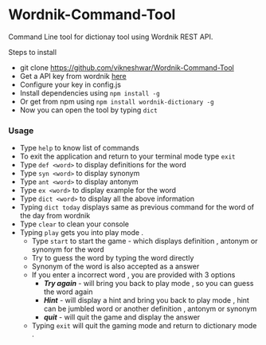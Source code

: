 # Wordnik-Command-Tool
Command Line tool for dictionay tool using Wordnik REST API.

Steps to install 

 * git clone https://github.com/vikneshwar/Wordnik-Command-Tool
 * Get a API key from wordnik [here](http://developer.wordnik.com/)
 * Configure your key in config.js 
 * Install dependencies using ```npm install -g```
 * Or get from npm using ```npm install wordnik-dictionary -g```
 * Now you can open the tool by typing ```dict```
 
### Usage

* Type ```help``` to know list of commands 
* To exit the application and return to your terminal mode type ```exit```
* Type ```def <word>``` to display definitions for the word
* Type ```syn <word>``` to display synonym
* Type ```ant <word>``` to display antonym
* Type ```ex <word>``` to display example for the word
* Type ```dict <word>``` to display all the above information
* Typing ```dict today``` displays same as previous command for the word of the day from wordnik
* Type ```clear``` to clean your console
* Typing ```play``` gets you into play mode .
	* Type ```start``` to start the game - which displays definition , antonym or synonym for the word 
	* Try to guess the word by typing the word directly
	* Synonym of the word is also accepted as a answer 
	* If you enter a incorrect word , you are provided with 3 options 
	  * ***Try again*** - will bring you back to play mode , so you can guess the word again
	  * ***Hint*** - will display a hint and bring you back to play mode , hint can be jumbled word or another definition , antonym or synonym 
	  * ***quit*** - will quit the game and display the answer 
	* Typing ```exit``` will quit the gaming mode and return to dictionary mode . 
	 